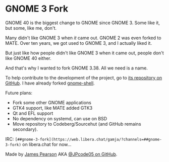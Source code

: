 # GNOME 3 Fork

GNOME 40 is the biggest change to GNOME since GNOME 3. Some like it, but some, like me, don't.

Many didn't like GNOME 3 when _it_ came out. GNOME 2 was even forked to MATE.
Over ten years, we got used to GNOME 3, and I actually liked it.

But just like how people didn't like GNOME 3 when it came out, people don't like GNOME 40 either.

And that's why I wanted to fork GNOME 3.38. All we need is a name.

To help contribute to the development of the project, go to [its repository on GitHub](https://github.com/JPcode05/gnome-3-fork).
I have already forked [gnome-shell](https://github.com/JPcode05/gnome-shell).

Future plans:
* Fork some other GNOME applications
* GTK4 support, like MATE added GTK3
* Qt and EFL support
* No dependency on systemd, can use on BSD
* Move repository to Codeberg/Sourcehut (and GitHub remains secondary).

IRC: `[##gnome-3-fork](https://web.libera.chat/gamja/?channels=##gnome-3-fork)` on libera.chat for now...

Made by [James Pearson](https://jamespearson.xyz) AKA [@JPcode05 on GitHub](https://github.com/JPcode05).
